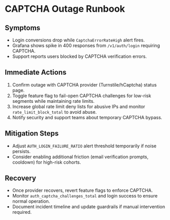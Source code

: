 # CAPTCHA Outage Runbook

## Symptoms
- Login conversions drop while `CaptchaErrorRateHigh` alert fires.
- Grafana shows spike in 400 responses from `/v1/auth/login` requiring CAPTCHA.
- Support reports users blocked by CAPTCHA verification errors.

## Immediate Actions
1. Confirm outage with CAPTCHA provider (Turnstile/hCaptcha) status page.
2. Toggle feature flag to fail-open CAPTCHA challenges for low-risk segments while maintaining rate limits.
3. Increase global rate limit deny lists for abusive IPs and monitor `rate_limit_block_total` to avoid abuse.
4. Notify security and support teams about temporary CAPTCHA bypass.

## Mitigation Steps
- Adjust `AUTH_LOGIN_FAILURE_RATIO` alert threshold temporarily if noise persists.
- Consider enabling additional friction (email verification prompts, cooldown) for high-risk cohorts.

## Recovery
- Once provider recovers, revert feature flags to enforce CAPTCHA.
- Monitor `auth_captcha_challenges_total` and login success to ensure normal operation.
- Document incident timeline and update guardrails if manual intervention required.
